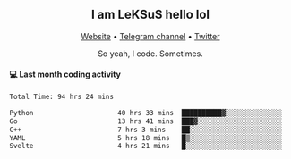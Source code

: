 <h2 align="center">I am LeKSuS hello lol</h2>
<div align="center">
  <a href="https://leksus.net">Website</a> •
  <a href="https://t.me/leksus_was_here">Telegram channel</a> •
  <a href="https://twitter.com/___LeKSuS___">Twitter</a>
</div>
<p align="center">So yeah, I code. Sometimes.</p>

#### :computer: Last month coding activity
<!--START_SECTION:waka-->

```txt
Total Time: 94 hrs 24 mins

Python                     40 hrs 33 mins  ██████████▓░░░░░░░░░░░░░░   42.20 %
Go                         13 hrs 41 mins  ███▓░░░░░░░░░░░░░░░░░░░░░   14.25 %
C++                        7 hrs 3 mins    ██░░░░░░░░░░░░░░░░░░░░░░░   07.34 %
YAML                       5 hrs 18 mins   █▒░░░░░░░░░░░░░░░░░░░░░░░   05.52 %
Svelte                     4 hrs 21 mins   █░░░░░░░░░░░░░░░░░░░░░░░░   04.54 %
```

<!--END_SECTION:waka-->

<!-- flag{4_l0t_0f_1nter35t1ng_th1ng5_4r3_1n_publ1c_d0m41n} -->
